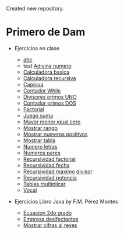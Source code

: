 Created new repository.

# Primero de Dam


- Ejercicios en clase
    - [abc](src/es/Ejercicios/abc/)
    - test [Adivina numero](src/Ejercicios/AdivinaNumero/)
    - [Calculadora basica](src/es/Ejercicios/CalculadoraBasica/)
    - [Calculadora recursiva](src/es/Ejercicios/calculadoraRecursiva/)
    - [Capicua](src/es/Ejercicios/Capicua/)
    - [Contador While](src/es/Ejercicios/ContadorWhile/)
    - [Divisores primos UNO](src/es/Ejercicios/Divisores_Primos/)
    - [Contador primos DOS](src/es/Ejercicios/DivisoresPrimos/)
    - [Factorial](src/es/Ejercicios/factorial/)
    - [Juego suma](src/es/Ejercicios/JuegoSuma/)
    - [Mayor menor igual cero](src/es/Ejercicios/mayorMenorIgualCero/)
    - [Mostrar rango](src/es/Ejercicios/Mostrar_Rango/)
    - [Mostrar numeros positivos](src/es/Ejercicios/mostrarNumerosPositivos/)
    - [Mostrar tabla](src/es/Ejercicios/MostrarTabla/)
    - [Numero letras](src/es/Ejercicios/NumeroLetras/)
    - [Numeros pares](src/es/Ejercicios/numerosPares/)
    - [Recursividad factorial](src/es/Ejercicios/Recursividad_Factorial/)
    - [Recursividad fecha](src/es/Ejercicios/Recursividad_Fecha/)
    - [Recursividad maximo divisor](src/es/Ejercicios/Recursividad_MaximoDivisor/)
    - [Recursividad potencia](src/es/Ejercicios/Recursividad_Potencia/)
    - [Tablas multiplicar](src/es/Ejercicios/tablasMultiplicar/)
    - [Vocal](src/es/Ejercicios/vocal/)


- Ejercicios Libro Java by F.M. Pérez Montes
    - [Ecuacion 2do grado](src/es/EjerciciosLibroJava/Ecuacion2doGrado/)
    - [Empresa desifectantes](src/es/EjerciciosLibroJava/EmpresaDesifectantes/)
    - [Mostrar cifras al reves](src/es/EjerciciosLibroJava/MostrarCifrasReves/)


